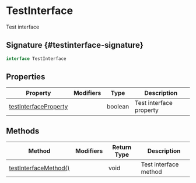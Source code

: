 
# TestInterface

Test interface

## Signature {#testinterface-signature}

```typescript
interface TestInterface 
```

## Properties

|  Property | Modifiers | Type | Description |
|  --- | --- | --- | --- |
|  [testInterfaceProperty](docs/simple-suite-test/testnamespace-testinterface-testinterfaceproperty-propertysignature) |  | boolean | Test interface property |

## Methods

|  Method | Modifiers | Return Type | Description |
|  --- | --- | --- | --- |
|  [testInterfaceMethod()](docs/simple-suite-test/testnamespace-testinterface-testinterfacemethod-methodsignature) |  | void | Test interface method |

